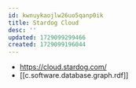 ```yaml
---
id: kwnuykaojlw26uo5qanp0ik
title: Stardog Cloud
desc: ''
updated: 1729099299466
created: 1729099196044
---
```


- https://cloud.stardog.com/
- [[c.software.database.graph.rdf]]